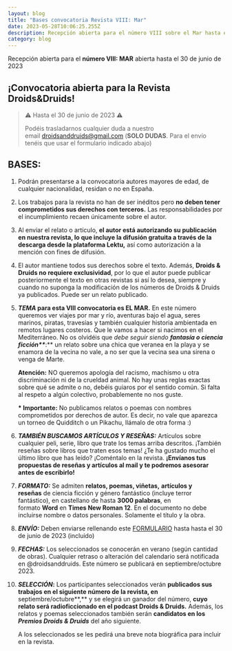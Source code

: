```yaml
---
layout: blog
title: "Bases convocatoria Revista VIII: Mar"
date: 2023-05-28T10:06:25.255Z
description: Recepción abierta para el número VIII sobre el Mar hasta el 30 de junio de 2023
category: blog
---
```

Recepción abierta para el **número VIII: MAR** abierta hasta el 30 de junio de 2023

## ¡Convocatoria abierta para la Revista Droids&Druids!

> ⚠️ Hasta el 30 de junio de 2023 ⚠️
>
> Podéis trasladarnos cualquier duda a nuestro email [droidsanddruids@gmail.com](mailto:droidsanddruids@gmail.com) (**SOLO DUDAS**. Para el envío tenéis que usar el formulario indicado abajo)

## BASES:

1. Podrán presentarse a la convocatoria autores mayores de edad, de cualquier nacionalidad, residan o no en España.
2. Los trabajos para la revista no han de ser inéditos pero **no deben tener comprometidos sus derechos con terceros.** Las responsabilidades por el incumplimiento recaen únicamente sobre el autor.
3. Al enviar el relato o artículo, **el autor está autorizando su publicación en nuestra revista, lo que incluye la difusión gratuita a través de la descarga desde la plataforma Lektu,** así como autorización a la mención con fines de difusión.
4. El autor mantiene todos sus derechos sobre el texto. Además, **Droids & Druids no requiere exclusividad**, por lo que el autor puede publicar posteriormente el texto en otras revistas si así lo desea, siempre y cuando no suponga la modificación de los números de Droids & Druids ya publicados. Puede ser un relato publicado.
5. ***TEMA* para esta VIII convocatoria es EL MAR.** En este número queremos ver viajes por mar y río, aventuras bajo el agua, seres marinos, piratas, travesías y también cualquier historia ambientada en remotos lugares costeros. Que le vamos a hacer si nacimos en el Mediterráneo. No os olvidéis que *debe seguir siendo **fantasía o ciencia ficción\*\****:\*\* un relato sobre una chica que veranea en la playa y se enamora de la vecina no vale, a no ser que la vecina sea una sirena o venga de Marte. 

   **Atención:** NO queremos apología del racismo, machismo u otra discriminación ni de la crueldad animal. No hay unas reglas exactas sobre qué se admite o no, debéis guiaros por el sentido común. Si falta al respeto a algún colectivo, probablemente no nos guste.

   **\* Importante:** No publicamos relatos o poemas con nombres comprometidos por derechos de autor. Es decir, no vale que aparezca un torneo de Quidditch o un Pikachu, llámalo de otra forma :)
6. ***TAMBIÉN BUSCAMOS ARTÍCULOS Y RESEÑAS:*** Artículos sobre cualquier peli, serie, libro que trate los temas arriba descritos. ¡También reseñas sobre libros que traten esos temas! ¿Te ha gustado mucho el último libro que has leído? ¡Coméntalo en la revista. **¡Envíanos tus propuestas de reseñas y artículos al mail y te podremos asesorar antes de escribirlo!**
7. ***FORMATO:*** Se admiten **relatos, poemas, viñetas,** **artículos y reseñas** de ciencia ficción y género fantástico (incluye terror fantástico), en castellano de hasta **3000 palabras**, en formato **Word** en **Times New Roman 12**. En el documento no debe incluirse nombre o datos personales. Solamente el título y la obra.
8. ***ENVÍO:*** Deben enviarse rellenando este [FORMULARIO](https://forms.gle/Vm15Msqgf3Z8aY1fA) hasta hasta el 30 de junio de 2023 (incluido)
9. ***FECHAS:*** Los seleccionados se conocerán en verano (según cantidad de obras). Cualquier retraso o alteración del calendario será notificada en @droidsanddruids. Este número se publicará en septiembre/octubre 2023.
10. ***SELECCIÓN*:** Los participantes seleccionados verán **publicados sus trabajos en el siguiente número de la revista, en** septiembre/octubre**,** y  se elegirá un ganador del número, **cuyo relato será radioficcionado en el podcast Droids & Druids.** Además, los relatos y poemas seleccionados también serán **candidatos en los *Premios Droids & Druids*** del año siguiente.

    A los seleccionados se les pedirá una breve nota biográfica para incluir en la revista.